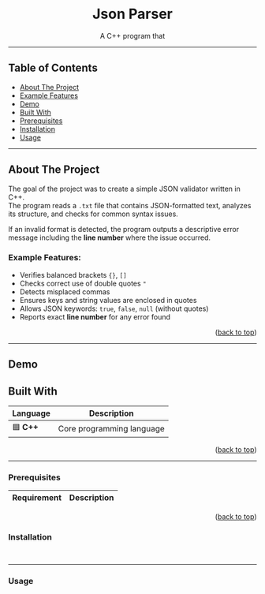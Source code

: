 <a id="readme-top"></a>


<br />
<div align="center">
  <h1 align="center">Json Parser</h1>
  <p align="center">
    A C++ program that 
    <br />  
  </p>
</div>

---

## Table of Contents
- [About The Project](#about-the-project)
- [Example Features](#Example-Features)
- [Demo](#Demo)
- [Built With](#built-with)
- [Prerequisites](#Prerequisites)
- [Installation](#Installation)
- [Usage](#Usage)


---

## About The Project
The goal of the project was to create a simple JSON validator written in C++.  
The program reads a `.txt` file that contains JSON-formatted text, analyzes its structure, and checks for common syntax issues.

If an invalid format is detected, the program outputs a descriptive error message including the **line number** where the issue occurred.

### Example Features:
- Verifies balanced brackets `{}`, `[]`
- Checks correct use of double quotes `"`
- Detects misplaced commas
- Ensures keys and string values are enclosed in quotes
- Allows JSON keywords: `true`, `false`, `null` (without quotes)
- Reports exact **line number** for any error found
<p align="right">(<a href="#readme-top">back to top</a>)</p>

---

## Demo

## Built With

| Language | Description |
|----------|-------------|
| 🟦 **C++** | Core programming language|

<p align="right">(<a href="#readme-top">back to top</a>)</p>

---

### Prerequisites

| Requirement | Description |
|-------------|-------------|

<p align="right">(<a href="#readme-top">back to top</a>)</p>

### Installation

```bash

```


```cpp

```

---

### Usage

